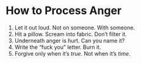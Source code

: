 # How to Process Anger

1. Let it out loud. Not on someone. With someone.
2. Hit a pillow. Scream into fabric. Don’t filter it.
3. Underneath anger is hurt. Can you name it?
4. Write the “fuck you” letter. Burn it.
5. Forgive only when it’s *true*. Not when it’s *time*.

